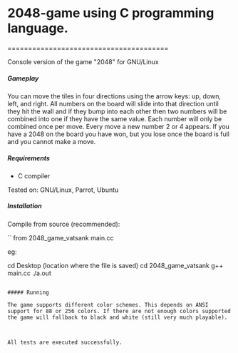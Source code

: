 # 2048-game using C programming language.
=======================================


Console version of the game "2048" for GNU/Linux

##### Gameplay

You can move the tiles in four directions using the arrow keys: up, down, left, and right. All numbers on the board will slide into that direction until they hit the wall and if they bump into each other then two numbers will be combined into one if they have the same value. Each number will only be combined once per move. Every move a new number 2 or 4 appears. If you have a 2048 on the board you have won, but you lose once the board is full and you cannot make a move.

##### Requirements

- C compiler

Tested on: GNU/Linux, Parrot, Ubuntu

##### Installation

 Compile from source (recommended):

``
from 2048_game_vatsank
main.cc

eg:

cd Desktop  (location where the file is saved)
cd 2048_game_vatsank
g++ main.cc
./a.out

```

##### Running

The game supports different color schemes. This depends on ANSI support for 88 or 256 colors. If there are not enough colors supported the game will fallback to black and white (still very much playable).



All tests are executed successfully.
